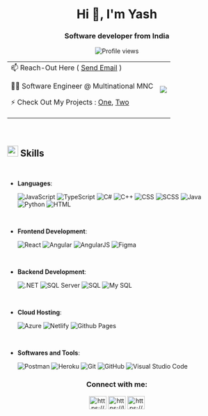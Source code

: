 
<h1 align="center">Hi 👋, I'm Yash</h1>
<h3 align="center">Software developer from India</h3>

<p align="center">
  <img src="https://komarev.com/ghpvc/?username=yashkhade&label=🎯%20Hit%20Counter%20%20%20%20&style=flat&color=blue&base=100" alt="Profile views"/>
</p>

<table align="center" border="0">  
  <tr>  
  <td >
  📫 Reach-Out Here ( <a href = "mailto: khadeyash547@gmail.com">Send Email</a> )

  👨‍💻 Software Engineer @ Multinational MNC
  
  ⚡ Check Out My Projects : <a href = "https://yash-merchapp.netlify.app/">One</a>, <a href = "https://yash-salon-devlopment.netlify.app/">Two</a></td>  
  <td>
  <p align="right">
  <img src="https://media4.giphy.com/media/qgQUggAC3Pfv687qPC/giphy.gif"/>
</p>
</td> 
   </tr> 
    </table>
  
<br>

## <img src="https://media2.giphy.com/media/QssGEmpkyEOhBCb7e1/giphy.gif?cid=ecf05e47a0n3gi1bfqntqmob8g9aid1oyj2wr3ds3mg700bl&rid=giphy.gif" width ="25"><b> Skills</b>
<br>

<p align="center">

- **Languages**:
    
    ![JavaScript](https://img.shields.io/badge/javascript%20-%23323330.svg?&style=for-the-badge&logo=javascript&logoColor=%23F7DF1E)
    ![TypeScript](https://img.shields.io/badge/TypeScript-007ACC?style=for-the-badge&logo=typescript&logoColor=white)
    ![C#](https://img.shields.io/badge/C%23-239120?style=for-the-badge&logo=c-sharp&logoColor=white)
    ![C++](https://img.shields.io/badge/C%2B%2B-00599C?style=for-the-badge&logo=c%2B%2B&logoColor=white)
    ![CSS](https://img.shields.io/badge/CSS-1572B6?style=for-the-badge&logo=css3&logoColor=white)
    ![SCSS](https://img.shields.io/badge/SCSS-CC6699?style=for-the-badge&logo=sass&logoColor=white)
    ![Java](https://img.shields.io/badge/java-%23ED8B00.svg?&style=for-the-badge&logo=java&logoColor=white)
    ![Python](https://img.shields.io/badge/Python%20-%2314354C.svg?style=for-the-badge&logo=python&logoColor=white)
    ![HTML](https://img.shields.io/badge/html5%20-%23E34F26.svg?&style=for-the-badge&logo=html5&logoColor=white)

<br>   
    
- **Frontend Development**:

   ![React](https://img.shields.io/badge/react%20-%2320232a.svg?&style=for-the-badge&logo=react&logoColor=%2361DAFB)
   ![Angular](https://img.shields.io/badge/Angular-DD0031?style=for-the-badge&logo=angular&logoColor=white)
   ![AngularJS](https://img.shields.io/badge/AngularJS-E23237?style=for-the-badge&logo=angularjs&logoColor=white)
   ![Figma](https://img.shields.io/badge/figma%20-%23F24E1E.svg?&style=for-the-badge&logo=figma&logoColor=white)

  

<br>

- **Backend Development**:
  
    ![.NET](https://img.shields.io/badge/.NET-512BD4?style=for-the-badge&logo=dotnet&logoColor=white)
    ![SQL Server](https://img.shields.io/badge/SQL_Server-CC2927?style=for-the-badge&logo=microsoft-sql-server&logoColor=white)
    ![SQL](https://img.shields.io/badge/SQL-4479A1?style=for-the-badge&logo=sql&logoColor=white)
    ![My SQL](https://img.shields.io/badge/mysql-%2300f.svg?&style=for-the-badge&logo=mysql&logoColor=white)
    
<br>

- **Cloud Hosting**:
  
  ![Azure](https://img.shields.io/badge/Azure-0089D6?style=for-the-badge&logo=microsoft-azure&logoColor=white)
  ![Netlify](https://img.shields.io/badge/Netlify-00C7B7?style=for-the-badge&logo=netlify&logoColor=white)
  ![Github Pages](https://img.shields.io/badge/GitHub%20Pages-%23327FC7.svg?style=for-the-badge&logo=github&logoColor=white)
  
<br>


- **Softwares and Tools**:

    ![Postman](https://img.shields.io/badge/Postman-FF6C37?style=for-the-badge&logo=postman&logoColor=white)
    ![Heroku](https://img.shields.io/badge/Heroku-430098?style=for-the-badge&logo=heroku&logoColor=white)
    ![Git](https://img.shields.io/badge/git-%23F05033.svg?style=for-the-badge&logo=git&logoColor=white)
    ![GitHub](https://img.shields.io/badge/github-%23121011.svg?style=for-the-badge&logo=github&logoColor=white)
    ![Visual Studio Code](https://img.shields.io/badge/Visual%20Studio%20Code-0078d7.svg?style=for-the-badge&logo=visual-studio-code&logoColor=white)

</p>


<h3 align="center">Connect with me:</h3>
<p align="center">
<a href="https://linkedin.com/in/https://www.linkedin.com/in/yash-khade-96ab701a3/" target="blank"><img align="center" src="https://raw.githubusercontent.com/rahuldkjain/github-profile-readme-generator/master/src/images/icons/Social/linked-in-alt.svg" alt="https://www.linkedin.com/in/yash-khade-96ab701a3/" height="30" width="40" /></a>
<a href="https://www.leetcode.com/https://leetcode.com/yashkhade/" target="blank"><img align="center" src="https://raw.githubusercontent.com/rahuldkjain/github-profile-readme-generator/master/src/images/icons/Social/leet-code.svg" alt="https://leetcode.com/yashkhade/" height="30" width="40" /></a>
<a href="https://auth.geeksforgeeks.org/user/https://auth.geeksforgeeks.org/user/yashkhade547/?utm_source=geeksforgeeks&utm_medium=my_profile&utm_campaign=auth_user" target="blank"><img align="center" src="https://raw.githubusercontent.com/rahuldkjain/github-profile-readme-generator/master/src/images/icons/Social/geeks-for-geeks.svg" alt="https://auth.geeksforgeeks.org/user/yashkhade547/?utm_source=geeksforgeeks&utm_medium=my_profile&utm_campaign=auth_user" height="30" width="40" /></a>
</p>
